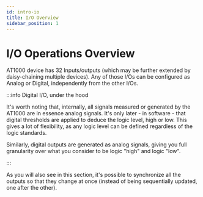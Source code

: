 ```yaml
---
id: intro-io
title: I/O Overview 
sidebar_position: 1
---
```


# I/O Operations Overview
AT1000 device has 32 Inputs/outputs (which may be further extended by daisy-chaining multiple devices). Any of those I/Os can be configured as Analog or Digital, independently from the other I/Os. 

:::info Digital I/O, under the hood

It's worth noting that, internally, all signals measured or generated by the AT1000 are in essence analog signals. It's only later - in software - that digital thresholds are applied to deduce the logic level, high or low. This gives a lot of flexibility, as any logic level can be defined regardless of the logic standards.

Similarly, digital outputs are generated as analog signals, giving you full granularity over what you consider to be logic "high" and logic "low".

:::


As you will also see in this section, it's possible to synchronize all the outputs so that they change at once (instead of being sequentially updated, one after the other).